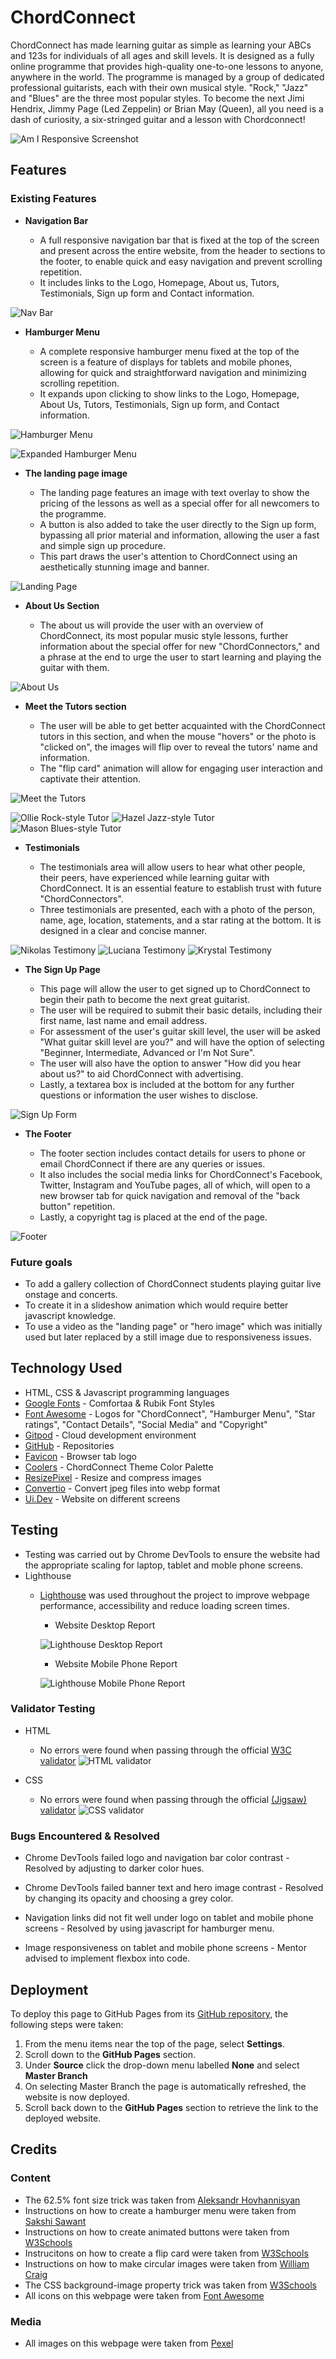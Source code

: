 # ChordConnect

ChordConnect has made learning guitar as simple as learning your ABCs and 123s for individuals of all ages and skill levels. It is designed as a fully online programme that provides high-quality one-to-one lessons to anyone, anywhere in the world. The programme is managed by a group of dedicated professional guitarists, each with their own musical style. "Rock," "Jazz" and "Blues" are the three most popular styles. To become the next Jimi Hendrix, Jimmy Page (Led Zeppelin) or Brian May (Queen), all you need is a dash of curiosity, a six-stringed guitar and a lesson with Chordconnect!

![Am I Responsive Screenshot](assets/images/screenshots/chord-connect-ui-dev.png)

## Features 

### Existing Features

- __Navigation Bar__

  - A full responsive navigation bar that is fixed at the top of the screen and present across the entire website, from the header to sections to the footer, to enable quick and easy navigation and prevent scrolling repetition.
  - It includes links to the Logo, Homepage, About us, Tutors, Testimonials, Sign up form and Contact information.

![Nav Bar](assets/images/screenshots/chord-connect-nav-bar.png)

- __Hamburger Menu__

  - A complete responsive hamburger menu fixed at the top of the screen is a feature of displays for tablets and mobile phones, allowing for quick and straightforward navigation and minimizing scrolling repetition.
  - It expands upon clicking to show links to the Logo, Homepage, About Us, Tutors, Testimonials, Sign up form, and Contact information.

![Hamburger Menu](assets/images/screenshots/chord-connect-hamburger-menu.png)

![Expanded Hamburger Menu](assets/images/screenshots/chord-connect-expanded-hamburger-menu.png)

- __The landing page image__

  - The landing page features an image with text overlay to show the pricing of the lessons as well as a special offer for all newcomers to the programme.
  - A button is also added to take the user directly to the Sign up form, bypassing all prior material and information, allowing the user a fast and simple sign up procedure.
  - This part draws the user's attention to ChordConnect using an aesthetically stunning image and banner.

![Landing Page](assets/images/screenshots/chord-connect-landing-page-image.png)

- __About Us Section__

  - The about us will provide the user with an overview of ChordConnect, its most popular music style lessons, further information about the special offer for new "ChordConnectors," and a phrase at the end to urge the user to start learning and playing the guitar with them.

![About Us](assets/images/screenshots/chord-connect-about-us.png)

- __Meet the Tutors section__

  - The user will be able to get better acquainted with the ChordConnect tutors in this section, and when the mouse "hovers" or the photo is "clicked on", the images will flip over to reveal the tutors' name and information.
  - The "flip card" animation will allow for engaging user interaction and captivate their attention.

![Meet the Tutors](assets/images/screenshots/chord-connect-meet-the-tutors.png)

![Ollie Rock-style Tutor](assets/images/screenshots/chord-connect-ollie-tutor.png)
![Hazel Jazz-style Tutor](assets/images/screenshots/chord-connect-hazel-tutor.png)
![Mason Blues-style Tutor](assets/images/screenshots/chord-connect-mason-tutor.png)

- __Testimonials__

  - The testimonials area will allow users to hear what other people, their peers, have experienced while learning guitar with ChordConnect. It is an essential feature to establish trust with future "ChordConnectors".
  - Three testimonials are presented, each with a photo of the person, name, age, location, statements, and a star rating at the bottom. It is designed in a clear and concise manner.

![Nikolas Testimony](assets/images/screenshots/nikolas-testimony.png)
![Luciana Testimony](assets/images/screenshots/luciana-testimony.png)
![Krystal Testimony](assets/images/screenshots/krystal-testimony.png)

- __The Sign Up Page__

  - This page will allow the user to get signed up to ChordConnect to begin their path to become the next great guitarist. 
  - The user will be required to submit their basic details, including their first name, last name and email address.
  - For assessment of the user's guitar skill level, the user will be asked "What guitar skill level are you?" and will have the option of selecting "Beginner, Intermediate, Advanced or I'm Not Sure".
  - The user will also have the option to answer "How did you hear about us?" to aid ChordConnect with advertising.
  - Lastly, a textarea box is included at the bottom for any further questions or information the user wishes to disclose.

![Sign Up Form](assets/images/screenshots/chord-connect-sign-up-form.png)

- __The Footer__ 

  - The footer section includes contact details for users to phone or email ChordConnect if there are any queries or issues.
  - It also includes the social media links for ChordConnect's Facebook, Twitter, Instagram and YouTube pages, all of which, will open to a new browser tab for quick navigation and removal of the "back button" repetition.
  - Lastly, a copyright tag is placed at the end of the page.

![Footer](assets/images/screenshots/chord-connect-footer.png)

### Future goals

  - To add a gallery collection of ChordConnect students playing guitar live onstage and concerts.
  - To create it in a slideshow animation which would require better javascript knowledge.
  - To use a video as the "landing page" or "hero image" which was initially used but later replaced by a still image due to responsiveness issues.

## Technology Used

* HTML, CSS & Javascript programming languages
* [Google Fonts](https://fonts.google.com/) - Comfortaa & Rubik Font Styles
* [Font Awesome](https://fontawesome.com/) - Logos for "ChordConnect", "Hamburger Menu", "Star ratings", "Contact Details", "Social Media" and "Copyright"
* [Gitpod](https://www.gitpod.io/) - Cloud development environment
* [GitHub](https://github.com/) - Repositories
* [Favicon](https://www.favicon.cc/) - Browser tab logo
* [Coolers](https://coolors.co/palette/875331-bf844f-58321c-b08f72) - ChordConnect Theme Color Palette
* [ResizePixel](https://www.resizepixel.com/download) - Resize and compress images
* [Convertio](https://convertio.co/jpg-webp/) - Convert jpeg files into webp format
* [Ui.Dev](https://ui.dev/amiresponsive) - Website on different screens

## Testing 

  - Testing was carried out by Chrome DevTools to ensure the website had the appropriate scaling for laptop, tablet and moble phone screens.
  - Lighthouse
    - [Lighthouse](https://chrome.google.com/webstore/detail/lighthouse/blipmdconlkpinefehnmjammfjpmpbjk?hl=en) was used throughout the project to improve webpage performance, accessibility and reduce loading screen times.
      - Website Desktop Report

      ![Lighthouse Desktop Report](assets/images/screenshots/lighthouse-desktop-report.png)
      - Website Mobile Phone Report

      ![Lighthouse Mobile Phone Report](assets/images/screenshots/lighthouse-mobile-phone-report.png)

### Validator Testing 

- HTML
  - No errors were found when passing through the official [W3C validator](https://validator.w3.org/)
![HTML validator](assets/images/screenshots/html-validator.png)

- CSS
  - No errors were found when passing through the official [(Jigsaw) validator](https://jigsaw.w3.org/css-validator/)
![CSS validator](assets/images/screenshots/css-validator.png)

### Bugs Encountered & Resolved

  - Chrome DevTools failed logo and navigation bar color contrast - Resolved by adjusting to darker color hues.

  - Chrome DevTools failed banner text and hero image contrast - Resolved by changing its opacity and choosing a grey color.

  - Navigation links did not fit well under logo on tablet and mobile phone screens - Resolved by using javascript for hamburger menu.

  - Image responsiveness on tablet and mobile phone screens - Mentor advised to implement flexbox into code.

## Deployment

To deploy this page to GitHub Pages from its [GitHub repository](https://github.com/D0nni387/Luxury-Door-Solutions), the following steps were taken: 

1. From the menu items near the top of the page, select **Settings**.
2. Scroll down to the **GitHub Pages** section.
3. Under **Source** click the drop-down menu labelled **None** and select **Master Branch**
4. On selecting Master Branch the page is automatically refreshed, the website is now deployed. 
5. Scroll back down to the **GitHub Pages** section to retrieve the link to the deployed website.

## Credits 

### Content 

- The 62.5% font size trick was taken from [Aleksandr Hovhannisyan](https://www.aleksandrhovhannisyan.com/blog/62-5-percent-font-size-trick/)
- Instructions on how to create a hamburger menu were taken from [Sakshi Sawant](https://blog.devgenius.io/create-a-responsive-navigation-bar-in-html-css-and-js-4648ce90fd6c)
- Instructions on how to create animated buttons were taken from [W3Schools](https://www.w3schools.com/howto/howto_css_animate_buttons.asp)
- Instrucitons on how to create a flip card were taken from [W3Schools](https://www.w3schools.com/howto/howto_css_flip_card.asp)
- Instructions on how to make circular images were taken from [William Craig](https://www.webfx.com/blog/web-design/circular-images-css/)
- The CSS background-image property trick was taken from [W3Schools](https://www.w3schools.com/cssref/pr_background-image.php)
- All icons on this webpage were taken from [Font Awesome](https://fontawesome.com/)

### Media

- All images on this webpage were taken from [Pexel](https://www.pexels.com/)
